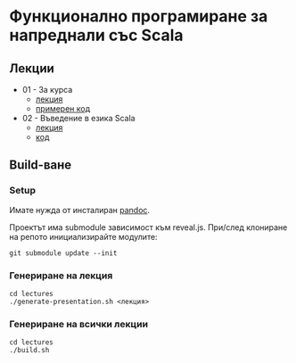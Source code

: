 # Функционално програмиране за напреднали със Scala

## Лекции

- 01 - За курса
  - [лекция](https://scala-fmi.github.io/scala-fmi-2019/lectures/01-intro.html)
  - [примерен код](lectures/examples/01-intro)
- 02 - Въведение в езика Scala
  - [лекция](https://scala-fmi.github.io/scala-fmi-2019/lectures/02-scala-intro.html)
  - [код](lectures/02-scala-intro-code.txt)

## Build-ване

### Setup

Имате нужда от инсталиран [pandoc](https://pandoc.org/installing.html).

Проектът има submodule зависимост към reveal.js. При/след клониране на репото инициализирайте модулите:

    git submodule update --init

### Генериране на лекция

    cd lectures
    ./generate-presentation.sh <лекция>

### Генериране на всички лекции

    cd lectures
    ./build.sh
